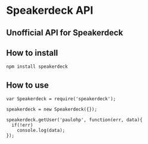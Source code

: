 # Speakerdeck API
## Unofficial API for Speakerdeck

## How to install
`npm install speakerdeck`

## How to use

```
var Speakerdeck = require('speakerdeck');

speakerdeck = new Speakerdeck({});

speakerdeck.getUser('paulohp', function(err, data){
  if(!err)
    console.log(data);
});
```
